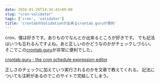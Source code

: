 ```yaml
---
date: 2016-01-26T14:34:43+09:00
slug: "cron-validator"
tags: ['cron', 'validator']
title: 'crontabのValidationが出来るcrontab.guruが便利'
---
```


cron、僕は好きです。ありものでなんとか出来るところが好きです。
でも記法はいつも忘れるんですよね。あと正しいのかどうなのかがチェックしづらい。
そこでこの[crontab.guru](http://crontab.guru/)が非常に便利でした。

[crontab.guru - the cron schedule expression editor](http://crontab.guru/)

正しさのチェックに加えていつ実行されるのかを文章で教えてくれる。
記法についても注釈があるのでこのサイトで完結してしまう。


